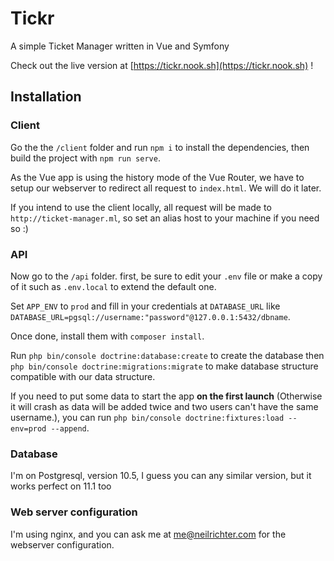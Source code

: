 # Tickr

A simple Ticket Manager written in Vue and Symfony

Check out the live version at [https://tickr.nook.sh](https://tickr.nook.sh) !

## Installation

### Client

Go the the `/client` folder and run `npm i` to install the dependencies, then build the project with `npm run serve`.

As the Vue app is using the history mode of the Vue Router, we have to setup our webserver to redirect all request to `index.html`. We will do it later.

If you intend to use the client locally, all request will be made to `http://ticket-manager.ml`, so set an alias host to your machine if you need so :)

### API

Now go to the `/api` folder. first, be sure to edit your `.env` file or make a copy of it such as `.env.local` to extend the default one.

Set `APP_ENV` to `prod` and fill in your credentials at `DATABASE_URL` like `DATABASE_URL=pgsql://username:"password"@127.0.0.1:5432/dbname`.

Once done, install them with `composer install`.

Run `php bin/console doctrine:database:create` to create the database then `php bin/console doctrine:migrations:migrate` to make database structure compatible with our data structure.

If you need to put some data to start the app **on the first launch** (Otherwise it will crash as data will be added twice and two users can't have the same username.), you can run `php bin/console doctrine:fixtures:load --env=prod --append`.

### Database

I'm on Postgresql, version 10.5, I guess you can any similar version, but it works perfect on 11.1 too

### Web server configuration

I'm using nginx, and you can ask me at [me@neilrichter.com](mailto:me@neilrichter.com) for the webserver configuration.
